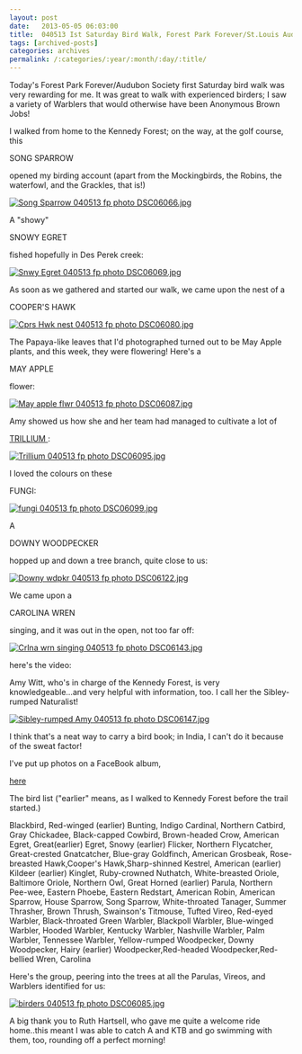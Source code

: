 ```yaml
---
layout: post
date:	2013-05-05 06:03:00
title:  040513 Ist Saturday Bird Walk, Forest Park Forever/St.Louis Audubon Society. Kennedy Forest
tags: [archived-posts]
categories: archives
permalink: /:categories/:year/:month/:day/:title/
---
```

Today's Forest Park Forever/Audubon Society first Saturday bird walk was very rewarding for me. It was great to walk with experienced birders; I saw a variety of Warblers that would otherwise have been Anonymous Brown Jobs! 

I walked from home to the Kennedy Forest; on the way, at the golf course, this 

SONG SPARROW

opened my birding account (apart from the Mockingbirds, the Robins, the waterfowl, and the Grackles, that is!)

<a href="http://s1264.photobucket.com/user/mnypx/media/DSC06066.jpg.html" target="_blank"><img src="http://i1264.photobucket.com/albums/jj483/mnypx/DSC06066.jpg" border="0" alt="Song Sparrow 040513 fp photo DSC06066.jpg" /></a>


A "showy"

SNOWY EGRET

fished hopefully in Des Perek creek:

<a href="http://s1264.photobucket.com/user/mnypx/media/DSC06069.jpg.html" target="_blank"><img src="http://i1264.photobucket.com/albums/jj483/mnypx/DSC06069.jpg" border="0" alt="Snwy Egret 040513 fp photo DSC06069.jpg" /></a>

<lj-cut text="I didn&#39;t get any warblers, they were too active, too high up, and the light was too bad...but you want to see what else I was able to capture?">

As soon as we gathered and started our walk, we came upon the nest of a

COOPER'S HAWK

<a href="http://s1264.photobucket.com/user/mnypx/media/DSC06080.jpg.html" target="_blank"><img src="http://i1264.photobucket.com/albums/jj483/mnypx/DSC06080.jpg" border="0" alt="Cprs Hwk nest 040513 fp photo DSC06080.jpg" /></a>

The Papaya-like leaves that I'd photographed turned out to be May Apple plants, and this week, they were flowering! Here's a

MAY APPLE 

flower:

<a href="http://s1264.photobucket.com/user/mnypx/media/DSC06087.jpg.html" target="_blank"><img src="http://i1264.photobucket.com/albums/jj483/mnypx/DSC06087.jpg" border="0" alt="May apple flwr 040513 fp photo DSC06087.jpg" /></a>

Amy showed us how she and her team had managed to cultivate a lot of


<a href="http://en.wikipedia.org/wiki/Trillium">TRILLIUM </a> :

<a href="http://s1264.photobucket.com/user/mnypx/media/DSC06095.jpg.html" target="_blank"><img src="http://i1264.photobucket.com/albums/jj483/mnypx/DSC06095.jpg" border="0" alt="Trillium 040513 fp photo DSC06095.jpg" /></a>


I loved the colours on these 

FUNGI:

<a href="http://s1264.photobucket.com/user/mnypx/media/DSC06099.jpg.html" target="_blank"><img src="http://i1264.photobucket.com/albums/jj483/mnypx/DSC06099.jpg" border="0" alt="fungi 040513 fp photo DSC06099.jpg" /></a>

A

DOWNY WOODPECKER

hopped up and down a tree branch, quite close to us:

<a href="http://s1264.photobucket.com/user/mnypx/media/DSC06122.jpg.html" target="_blank"><img src="http://i1264.photobucket.com/albums/jj483/mnypx/DSC06122.jpg" border="0" alt="Downy wdpkr 040513 fp photo DSC06122.jpg" /></a>

We came upon a 

CAROLINA WREN

singing, and it was out in the open, not too far off:


<a href="http://s1264.photobucket.com/user/mnypx/media/DSC06143.jpg.html" target="_blank"><img src="http://i1264.photobucket.com/albums/jj483/mnypx/DSC06143.jpg" border="0" alt="Crlna wrn singing 040513 fp photo DSC06143.jpg" /></a>

here's the video:

<lj-embed id="970"/>


Amy Witt, who's in charge of the Kennedy Forest, is very knowledgeable...and very helpful with information, too. I call her the Sibley-rumped Naturalist!

<a href="http://s1264.photobucket.com/user/mnypx/media/DSC06147.jpg.html" target="_blank"><img src="http://i1264.photobucket.com/albums/jj483/mnypx/DSC06147.jpg" border="0" alt="Sibley-rumped Amy 040513 fp photo DSC06147.jpg" /></a>

I think that's a neat way to carry a bird book; in India, I can't do it because of the sweat factor!

I've put up photos on a FaceBook album, 

<a href="https://www.facebook.com/media/set/?set=a.10151455714023878.1073741875.587058877&amp;type=3"> here </a>

The bird list ("earlier" means, as I walked to Kennedy Forest before the trail started.)

Blackbird, Red-winged (earlier)
Bunting, Indigo
Cardinal, Northern
Catbird, Gray
Chickadee, Black-capped
Cowbird, Brown-headed
Crow, American
Egret, Great(earlier)
Egret, Snowy (earlier)
Flicker, Northern
Flycatcher, Great-crested
Gnatcatcher, Blue-gray
Goldfinch, American
Grosbeak, Rose-breasted
Hawk,Cooper's
Hawk,Sharp-shinned
Kestrel, American (earlier)
Kildeer (earlier)
Kinglet, Ruby-crowned
Nuthatch, White-breasted
Oriole, Baltimore
Oriole, Northern
Owl, Great Horned (earlier)
Parula, Northern
Pee-wee, Eastern
Phoebe, Eastern
Redstart, American
Robin, American
Sparrow, House
Sparrow, Song
Sparrow, White-throated
Tanager, Summer
Thrasher, Brown
Thrush, Swainson's
Titmouse, Tufted
Vireo, Red-eyed
Warbler, Black-throated Green
Warbler, Blackpoll
Warbler, Blue-winged
Warbler, Hooded
Warbler, Kentucky
Warbler, Nashville
Warbler, Palm
Warbler, Tennessee
Warbler, Yellow-rumped
Woodpecker, Downy
Woodpecker, Hairy (earlier)
Woodpecker,Red-headed 
Woodpecker,Red-bellied
Wren, Carolina


</lj-cut>

Here's the group, peering into the trees at all the Parulas, Vireos, and Warblers identified for us:

<a href="http://s1264.photobucket.com/user/mnypx/media/DSC06085.jpg.html" target="_blank"><img src="http://i1264.photobucket.com/albums/jj483/mnypx/DSC06085.jpg" border="0" alt="birders 040513 fp photo DSC06085.jpg" /></a>

A big thank you to Ruth Hartsell, who gave me quite a welcome ride home..this meant I was able to catch  A and KTB and go swimming with them, too, rounding off a perfect morning!
